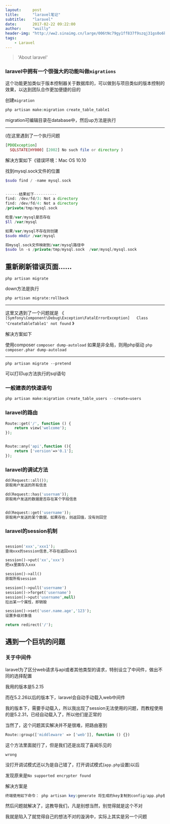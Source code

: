 ```yaml
---
layout:     post
title:      "laravel笔记"
subtitle:   "laravel"
date:       2017-02-22 09:22:00
author:     "wuilly"
header-img: "http://ww2.sinaimg.cn/large/006tNc79gy1ff837f9szqj31gs0o6k4a.jpg"
tags:
    - Laravel
---
```

> 'About laravel'

### laravel中拥有一个很强大的功能叫做`migrations`

这个功能更加类似于版本控制器关于数据库的，可以做到与项目类似的版本控制的效果，以达到团队合作更加便捷的目的

创建`migration`

``` php
php artisan make:migration create_table_table1 
```

migration可编辑目录在database中，然后up方法是执行


------------------------------------------------------------------------
(在这里遇到了一个执行问题

``` php
[PDOException]                                    
  SQLSTATE[HY000] [2002] No such file or directory )
```


解决方案如下《错误环境：Mac OS 10.10

找到mysql.sock文件的位置

``` php
$sudo find / -name mysql.sock


------结果如下----------
find: /dev/fd/3: Not a directory
find: /dev/fd/4: Not a directory
/private/tmp/mysql.sock

检查/var/mysql是否存在
$ll /var/mysql

如果/var/mysql不存在则创建
$sudo mkdir /var/mysql

将mysql.sock文件映射到/var/mysql路径中
$sudo ln -s /private/tmp/mysql.sock  /var/mysql/mysql.sock

```

重新刷新错误页面......
---------------------------------------------------------------------------


`php artisan migrate`

down方法是执行

`php artisan migrate:rollback`

---------------------------------------------------------------------------

这里又遇到了一个问题就是 《
`[Symfony\Component\Debug\Exception\FatalErrorException]  
  Class 'CreateTableTable1' not found` 
   》

解决方案如下

使用composer
	`composer dump-autoload`
如果是非全局，则用php驱动
 	`php  composer.phar dump-autoload`


---------------------------------------------------------------------------

`php artisan migrate --pretend`


可以打印up方法执行的sql语句


### 一般建表的快速语句

``` php
php artisan make:migration create_table_users --create=users

```

### laravel的路由

``` php
Route::get('/', function () {
    return view('welcome');
});


Route::any('api',function (){
    return ['version'=>'0.1'];
});
```

### laravel的调试方法

``` php
dd(Request::all());
获取用户发送的所有信息

dd(Request::has('usernam'));
获取用户发送的数据是否存在某个字段信息


dd(Request::get('username'));
获取用户发送的某个数据，如果存在，则返回值，没有则回空
```

### laravel的session机制

``` php

session('xxx','xxx1');
查询xxx的session信息,不存在返回xxx1

session()->put('xx','xxx')
把xx里面存入xxx

session()->all()
获取所有session

session()->pull('username')
session()->forget('username')
session()->put('username',null)
拉出某一个属性，即销毁

session()->set('user.name.age','123');
设置多级对象值

return redirect('/');

```


## 遇到一个巨坑的问题

### 关于中间件

laravel为了区分web请求与api或者其他类型的请求，特别设立了中间件，做出不同的选择配置

我用的版本是5.2.15

而在5.2.26以后的版本下，laravel会自动手动载入web中间件

我的版本下，需要手动载入，所以我出现了session无法使用的问题，而教程使用的是5.2.31，已经自动载入了，所以他们是正常的

当然了，这个问题其实解决并不是很难，把路由塞到

``` php
Route::group(['middleware' => ['web']], function () {})
```

这个方法里面就行了，但是我们还是出现了喜闻乐见的

`wrong`

没打开调试模式还以为是自己错了，打开调试模式(`app.php`设置)以后

发现原来是`No supported encrypter found`

解决方案是

``` php
终端使用如下命令： php artisan key:generate 将生成的key复制到config/app.php替换82行的APP_KEY键值。 
```

然后问题就解决了，这教导我们，凡是别想当然，别觉得就是这个不对

我就是陷入了就觉得自己的想法不对的漩涡中，实际上其实是另一个问题



